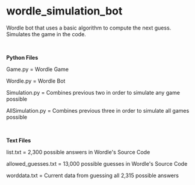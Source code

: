 # wordle_simulation_bot
Wordle bot that uses a basic algorithm to compute the next guess. Simulates the game in the code.


<br />

**Python Files**

Game.py = Wordle Game

Wordle.py = Wordle Bot

Simulation.py = Combines previous two in order to simulate any game possible

AllSimulation.py = Combines previous three in order to simulate all games possible


<br />

**Text Files**

list.txt = 2,300 possible answers in Wordle's Source Code

allowed_guesses.txt = 13,000 possible guesses in Wordle's Source Code

worddata.txt = Current data from guessing all 2,315 possible answers
